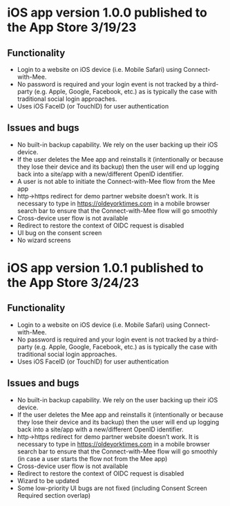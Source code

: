 # iOS app version 1.0.0 published to the App Store 3/19/23
## Functionality
* Login to a website on iOS device (i.e. Mobile Safari) using Connect-with-Mee. 
* No password is required and your login event is not tracked by a third-party (e.g. Apple, Google, Facebook, etc.) as is typically the case with traditional social login approaches.
* Uses iOS FaceID (or TouchID) for user authentication
## Issues and bugs
* No built-in backup capability. We rely on the user backing up their iOS device.
* If the user deletes the Mee app and reinstalls it (intentionally or because they lose their device and its backup) then the user will end up logging back into a site/app with a new/different OpenID identifier.
* A user is not able to initiate the Connect-with-Mee flow from the Mee app
* http->https redirect for demo partner website doesn’t work. It is necessary to type in https://oldeyorktimes.com in a mobile browser search bar to ensure that the Connect-with-Mee flow will go smoothly
* Cross-device user flow is not available
* Redirect to restore the context of OIDC request is disabled
* UI bug on the consent screen
* No wizard screens
# iOS app version 1.0.1 published to the App Store 3/24/23
## Functionality
* Login to a website on iOS device (i.e. Mobile Safari) using Connect-with-Mee.
* No password is required and your login event is not tracked by a third-party (e.g. Apple, Google, Facebook, etc.) as is typically the case with traditional social login approaches.
* Uses iOS FaceID (or TouchID) for user authentication
## Issues and bugs
* No built-in backup capability. We rely on the user backing up their iOS device.
* If the user deletes the Mee app and reinstalls it (intentionally or because they lose their device and its backup) then the user will end up logging back into a site/app with a new/different OpenID identifier.
* http->https redirect for demo partner website doesn’t work. It is necessary to type in https://oldeyorktimes.com in a mobile browser search bar to ensure that the Connect-with-Mee flow will go smoothly (in case a user starts the flow not from the Mee app)
* Cross-device user flow is not available
* Redirect to restore the context of OIDC request is disabled
* Wizard to be updated
* Some low-priority UI bugs are not fixed (including Consent Screen Required section overlap) 

